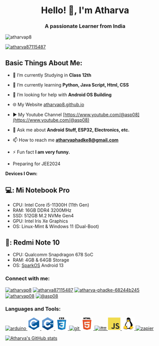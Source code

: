 <h1 align="center">Hello! 👋, I'm Atharva</h1>
<h3 align="center">A passionate Learner from India</h3>

<p align="left"> <img src="https://komarev.com/ghpvc/?username=atharvap8&label=Profile%20views&color=0e75b6&style=flat" alt="atharvap8" /> </p>

<p align="left"> <a href="https://twitter.com/@atharva87115487" target="blank"><img src="https://img.shields.io/twitter/follow/atharva87115487?logo=twitter&style=for-the-badge" alt="atharva87115487" /></a> </p>

## Basic Things About Me:
- 🔭 I’m currently Studying in **Class 12th**

- 🌱 I’m currently learning **Python, Java Script, Html, CSS**

- 🤝 I’m looking for help with **Android OS Building**

- 🌐 My Website [atharvap8.github.io](atharvap8.github.io)

- ▶ My Youtube Channel [https://www.youtube.com/@asp08](https://www.youtube.com/@asp08)

- 💬 Ask me about **Android Stuff, ESP32, Electronics, etc.**

- 📫 How to reach me **atharvaphadke8@gmail.com**

- ⚡ Fun fact **I am very funny.**

- Preparing for JEE2024 

**Devices I Own:**

## 💻: **Mi Notebook Pro**
- CPU: Intel Core i5-11300H (11th Gen)
- RAM: 16GB DDR4 3200MHz 
- SSD: 512GB M.2 NVMe Gen4
- GPU: Intel Iris Xe Graphics
- OS:  Linux-Mint & Windows 11 (Dual-Boot)

## 📱: **Redmi Note 10**
- CPU: Qualcomm Snapdragon 678 SoC
- RAM: 4GB & 64GB Storage
- OS:  [SparkOS](https://github.com/Spark-Rom) Android 13

<h3 align="left">Connect with me:</h3>
<p align="left">
<a href="https://dev.to/atharvap8" target="blank"><img align="center" src="https://raw.githubusercontent.com/rahuldkjain/github-profile-readme-generator/master/src/images/icons/Social/devto.svg" alt="atharvap8" height="30" width="40" /></a>
<a href="https://twitter.com/atharva87115487" target="blank"><img align="center" src="https://raw.githubusercontent.com/rahuldkjain/github-profile-readme-generator/master/src/images/icons/Social/twitter.svg" alt="atharva87115487" height="30" width="40" /></a>
<a href="https://linkedin.com/in/atharva-phadke-68244b245" target="blank"><img align="center" src="https://raw.githubusercontent.com/rahuldkjain/github-profile-readme-generator/master/src/images/icons/Social/linked-in-alt.svg" alt="atharva-phadke-68244b245" height="30" width="40" /></a>
<a href="https://instagram.com/atharvap08" target="blank"><img align="center" src="https://raw.githubusercontent.com/rahuldkjain/github-profile-readme-generator/master/src/images/icons/Social/instagram.svg" alt="atharvap08" height="30" width="40" /></a>
<a href="https://www.youtube.com/c/@asp08" target="blank"><img align="center" src="https://raw.githubusercontent.com/rahuldkjain/github-profile-readme-generator/master/src/images/icons/Social/youtube.svg" alt="@asp08" height="30" width="40" /></a>
</p>

<h3 align="left">Languages and Tools:</h3>
<p align="left"> <a href="https://www.arduino.cc/" target="_blank" rel="noreferrer"> <img src="https://cdn.worldvectorlogo.com/logos/arduino-1.svg" alt="arduino" width="40" height="40"/> </a> <a href="https://www.cprogramming.com/" target="_blank" rel="noreferrer"> <img src="https://raw.githubusercontent.com/devicons/devicon/master/icons/c/c-original.svg" alt="c" width="40" height="40"/> </a> <a href="https://www.w3schools.com/cpp/" target="_blank" rel="noreferrer"> <img src="https://raw.githubusercontent.com/devicons/devicon/master/icons/cplusplus/cplusplus-original.svg" alt="cplusplus" width="40" height="40"/> </a> <a href="https://www.w3schools.com/css/" target="_blank" rel="noreferrer"> <img src="https://raw.githubusercontent.com/devicons/devicon/master/icons/css3/css3-original-wordmark.svg" alt="css3" width="40" height="40"/> </a> <a href="https://git-scm.com/" target="_blank" rel="noreferrer"> <img src="https://www.vectorlogo.zone/logos/git-scm/git-scm-icon.svg" alt="git" width="40" height="40"/> </a> <a href="https://www.w3.org/html/" target="_blank" rel="noreferrer"> <img src="https://raw.githubusercontent.com/devicons/devicon/master/icons/html5/html5-original-wordmark.svg" alt="html5" width="40" height="40"/> </a> <a href="https://ifttt.com/" target="_blank" rel="noreferrer"> <img src="https://www.vectorlogo.zone/logos/ifttt/ifttt-ar21.svg" alt="ifttt" width="40" height="40"/> </a> <a href="https://developer.mozilla.org/en-US/docs/Web/JavaScript" target="_blank" rel="noreferrer"> <img src="https://raw.githubusercontent.com/devicons/devicon/master/icons/javascript/javascript-original.svg" alt="javascript" width="40" height="40"/> </a> <a href="https://www.linux.org/" target="_blank" rel="noreferrer"> <img src="https://raw.githubusercontent.com/devicons/devicon/master/icons/linux/linux-original.svg" alt="linux" width="40" height="40"/> </a> <a href="https://zapier.com" target="_blank" rel="noreferrer"> <img src="https://www.vectorlogo.zone/logos/zapier/zapier-icon.svg" alt="zapier" width="40" height="40"/> </a> </p>

[![Atharva's GitHub stats](https://github-readme-stats.vercel.app/api?username=atharvap8&theme=dark&count_private=true&show_icons=true)](https://github.com/atharvap8/github-readme-stats)
